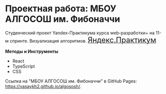 # Проектная работа: МБОУ АЛГОСОШ им. Фибоначчи

Студенческий проект Yandex-Практикума курса web-разработки+ на 11-м спринте. Визуализация алгоритмов.
<a  href="https://practicum.yandex.ru/learn/web-plus/courses/429f9fe8-3ca9-4a68-8c93-a25a550591e8/sprints/127473/topics/4363ae5f-2d7d-4931-bc29-a5a15d997a60/lessons/7cb91633-ae85-4937-8545-36c26b4ef5b5/"  target="_blank"> <font size="5"> Яндекс.Практикум</font> </a>

**Методы и Инструменты**

- React
- TypeScript
- CSS

Ссылка на "МБОУ АЛГОСОШ им. Фибоначчи" в GitHub Pages: https://vasaykh2.github.io/algososh/.
